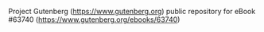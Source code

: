 Project Gutenberg (https://www.gutenberg.org) public repository for
eBook #63740 (https://www.gutenberg.org/ebooks/63740)
